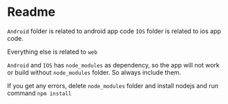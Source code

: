 # Readme

`Android` folder is related to android app code
`IOS` folder is related to ios app code.

Everything else is related to `web`

`Android` and `IOS` has `node_modules` as dependency, so the app will not work or build without `node_modules` folder. So always include them. 

If you get any errors, delete `node_modules` folder and install nodejs and run command `npm install`
